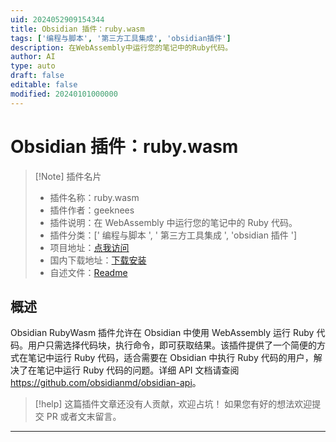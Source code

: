 ```yaml
---
uid: 2024052909154344
title: Obsidian 插件：ruby.wasm
tags: ['编程与脚本', '第三方工具集成', 'obsidian插件']
description: 在WebAssembly中运行您的笔记中的Ruby代码。
author: AI
type: auto
draft: false
editable: false
modified: 20240101000000
---
```


# Obsidian 插件：ruby.wasm

> [!Note] 插件名片
> - 插件名称：ruby.wasm
> - 插件作者：geeknees
> - 插件说明：在 WebAssembly 中运行您的笔记中的 Ruby 代码。
> - 插件分类：[' 编程与脚本 ', ' 第三方工具集成 ', 'obsidian 插件 ']
> - 项目地址：[点我访问](https://github.com/geeknees/obsidian-ruby-wasm-plugin)
> - 国内下载地址：[下载安装](https://pkmer.cn/products/plugin/pluginMarket/?ruby-wasm)
> - 自述文件：[Readme](https://ghproxy.net/https://raw.githubusercontent.com/geeknees/obsidian-ruby-wasm-plugin/master/README.md)

## 概述

Obsidian RubyWasm 插件允许在 Obsidian 中使用 WebAssembly 运行 Ruby 代码。用户只需选择代码块，执行命令，即可获取结果。该插件提供了一个简便的方式在笔记中运行 Ruby 代码，适合需要在 Obsidian 中执行 Ruby 代码的用户，解决了在笔记中运行 Ruby 代码的问题。详细 API 文档请查阅<https://github.com/obsidianmd/obsidian-api>。

> [!help]
> 这篇插件文章还没有人贡献，欢迎占坑！
> 如果您有好的想法欢迎提交 PR 或者文末留言。

---



